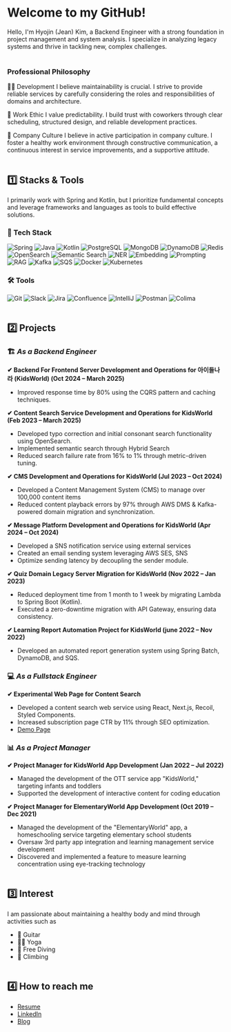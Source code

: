 # Welcome to my GitHub!
Hello, I'm Hyojin (Jean) Kim,
a Backend Engineer with a strong foundation in project management and system analysis.
I specialize in analyzing legacy systems and thrive in tackling new, complex challenges.<br><br>

###  Professional Philosophy
👩‍💻 Development
I believe maintainability is crucial.
I strive to provide reliable services by carefully considering the roles and responsibilities of domains and architecture.

💼 Work Ethic
I value predictability.
I build trust with coworkers through clear scheduling, structured design, and reliable development practices.

👥 Company Culture
I believe in active participation in company culture.
I foster a healthy work environment through constructive communication, a continuous interest in service improvements, and a supportive attitude.<br><br>

## 1️⃣ Stacks & Tools
I primarily work with Spring and Kotlin,
but I prioritize fundamental concepts and leverage frameworks and languages as tools to build effective solutions.

### 🚀 Tech Stack

![Spring](https://img.shields.io/badge/Spring-6DB33F?style=flat-square&logo=Spring&logoColor=white)
![Java](https://img.shields.io/badge/Java-007396?style=flat-square&logo=OpenJDK&logoColor=white)
![Kotlin](https://img.shields.io/badge/Kotlin-7F52FF?style=flat-square&logo=Kotlin&logoColor=white)
![PostgreSQL](https://img.shields.io/badge/PostgreSQL-4169E1?style=flat-square&logo=PostgreSQL&logoColor=white)
![MongoDB](https://img.shields.io/badge/MongoDB-47A248?style=flat-square&logo=MongoDB&logoColor=white)
![DynamoDB](https://img.shields.io/badge/DynamoDB-4053D6?style=flat-square&logo=Amazon%20DynamoDB&logoColor=white)
![Redis](https://img.shields.io/badge/Redis-DC382D?style=flat-square&logo=Redis&logoColor=white)
![OpenSearch](https://img.shields.io/badge/OpenSearch-005EB8?style=flat-square&logo=OpenSearch&logoColor=white)
![Semantic Search](https://img.shields.io/badge/Semantic%20Search-FF6F00?style=flat-square&logo=Google%20Scholar&logoColor=white)
![NER](https://img.shields.io/badge/NER-336791?style=flat-square&logo=spaCy&logoColor=white)
![Embedding](https://img.shields.io/badge/Embedding-663399?style=flat-square&logo=OpenAI&logoColor=white)
![Prompting](https://img.shields.io/badge/Prompting-FF9900?style=flat-square&logo=OpenAI&logoColor=white)
![RAG](https://img.shields.io/badge/RAG-FF4500?style=flat-square&logo=OpenAI&logoColor=white)
![Kafka](https://img.shields.io/badge/Kafka-231F20?style=flat-square&logo=Apache%20Kafka&logoColor=white)
![SQS](https://img.shields.io/badge/AWS%20SQS-FF4F8B?style=flat-square&logo=Amazon%20AWS&logoColor=white)
![Docker](https://img.shields.io/badge/Docker-2496ED?style=flat-square&logo=Docker&logoColor=white)
![Kubernetes](https://img.shields.io/badge/Kubernetes-326CE5?style=flat-square&logo=Kubernetes&logoColor=white)

### 🛠 Tools
![Git](https://img.shields.io/badge/Git-F05032?style=flat-square&logo=Git&logoColor=white)
![Slack](https://img.shields.io/badge/Slack-4A154B?style=flat-square&logo=Slack&logoColor=white)
![Jira](https://img.shields.io/badge/Jira-0052CC?style=flat-square&logo=Jira&logoColor=white)
![Confluence](https://img.shields.io/badge/Confluence-172B4D?style=flat-square&logo=Confluence&logoColor=white)
![IntelliJ](https://img.shields.io/badge/IntelliJ%20IDEA-000000?style=flat-square&logo=IntelliJ%20IDEA&logoColor=white)
![Postman](https://img.shields.io/badge/Postman-FF6C37?style=flat-square&logo=Postman&logoColor=white)
![Colima](https://img.shields.io/badge/Colima-FF9800?style=flat-square&logo=Docker&logoColor=white)<br><br>

## 2️⃣ Projects
### 🏗️ _As a Backend Engineer_

**✔︎ Backend For Frontend Server Development and Operations for 아이들나라 (KidsWorld) (Oct 2024 – March 2025)**
-  Improved response time by 80% using the CQRS pattern and caching techniques.

**✔︎ Content Search Service Development and Operations for KidsWorld (Feb 2023 – March 2025)**
- Developed typo correction and initial consonant search functionality using OpenSearch.
- Implemented semantic search through Hybrid Search
- Reduced search failure rate from 16% to 1% through metric-driven tuning.

**✔︎ CMS Development and Operations for KidsWorld (Jul 2023 – Oct 2024)**
- Developed a Content Management System (CMS) to manage over 100,000 content items
- Reduced content playback errors by 97% through AWS DMS & Kafka-powered domain migration and synchronization.

**✔︎ Message Platform Development and Operations for KidsWorld (Apr 2024 – Oct 2024)**
- Developed a SNS notification service using external services
- Created an email sending system leveraging AWS SES, SNS
- Optimize sending latency by decoupling the sender module.

**✔︎ Quiz Domain Legacy Server Migration for KidsWorld (Nov 2022 – Jan 2023)**
- Reduced deployment time from 1 month to 1 week by migrating Lambda to Spring Boot (Kotlin).
- Executed a zero-downtime migration with API Gateway, ensuring data consistency.

**✔︎ Learning Report Automation Project for KidsWorld (june 2022 – Nov 2022)**
- Developed an automated report generation system using Spring Batch, DynamoDB, and SQS.

### 💻 _As a Fullstack Engineer_
**✔︎ Experimental Web Page for Content Search**
- Developed a content search web service using React, Next.js, Recoil, Styled Components.
- Increased subscription page CTR by 11% through SEO optimization.
- [Demo Page](https://lab.i-nara.co.kr)

### 📊 _As a Project Manager_
**✔︎ Project Manager for KidsWorld App Development (Jan 2022 – Jul 2022)**
- Managed the development of the OTT service app "KidsWorld," targeting infants and toddlers
- Supported the development of interactive content for coding education

**✔︎ Project Manager for ElementaryWorld App Development (Oct 2019 – Dec 2021)**
- Managed the development of the "ElementaryWorld" app, a homeschooling service targeting elementary school students
- Oversaw 3rd party app integration and learning management service development
- Discovered and implemented a feature to measure learning concentration using eye-tracking technology<br><br>

## 3️⃣ Interest
I am passionate about maintaining a healthy body and mind through activities such as
- 🎸 Guitar
- 🧘‍♀️ Yoga
- 🤿 Free Diving
- 🧗 Climbing<br><br>

##  4️⃣ How to reach me
- [Resume](https://your-link.com)
- [LinkedIn](https://www.linkedin.com/in/hyojin-kim-902994246/?locale=en_US)
- [Blog](https://medium.com/@pado0)
